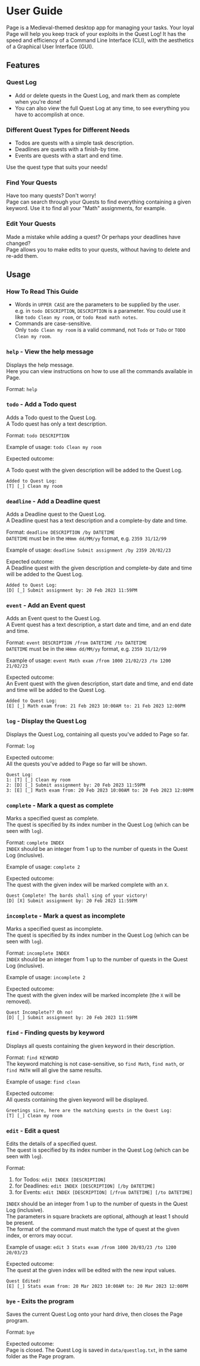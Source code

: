 # User Guide
Page is a Medieval-themed desktop app for managing your tasks.
Your loyal Page will help you keep track of your exploits in the Quest Log!
It has the speed and efficiency of a Command Line Interface (CLI),
with the aesthetics of a Graphical User Interface (GUI).
## Features

### Quest Log

- Add or delete quests in the Quest Log, and mark them as complete when you're done!
- You can also view the full Quest Log at any time, to see everything you have to accomplish at once.

### Different Quest Types for Different Needs

- Todos are quests with a simple task description.
- Deadlines are quests with a finish-by time.
- Events are quests with a start and end time.

Use the quest type that suits your needs!

### Find Your Quests
Have too many quests? Don't worry! <br>
Page can search through your Quests to find everything containing a given keyword.
Use it to find all your "Math" assignments, for example.

### Edit Your Quests
Made a mistake while adding a quest? Or perhaps your deadlines have changed? <br>
Page allows you to make edits to your quests, without having to delete and re-add them.

## Usage

### How To Read This Guide

- Words in `UPPER CASE` are the parameters to be supplied by the user.<br>
e.g. in `todo DESCRIPTION`, `DESCRIPTION` is a parameter. 
You could use it like `todo Clean my room`, or `todo Read math notes`.
- Commands are case-sensitive. <br>
Only `todo Clean my room` is a valid command, not `Todo` or `ToDo` or `TODO Clean my room`.

### `help` - View the help message

Displays the help message. <br>
Here you can view instructions on how to use all the commands available in Page.

Format: `help`

### `todo` - Add a Todo quest

Adds a Todo quest to the Quest Log. <br>
A Todo quest has only a text description.

Format: `todo DESCRIPTION`

Example of usage: `todo Clean my room`

Expected outcome:

A Todo quest with the given description will be added to the Quest Log.

```
Added to Quest Log:
[T] [_] Clean my room
```

### `deadline` - Add a Deadline quest

Adds a Deadline quest to the Quest Log. <br>
A Deadline quest has a text description and a complete-by date and time.

Format: `deadline DESCRIPTION /by DATETIME` <br>
`DATETIME` must be in the `HHmm dd/MM/yy` format, e.g. `2359 31/12/99`

Example of usage: `deadline Submit assignment /by 2359 20/02/23`

Expected outcome:<br>
A Deadline quest with the given description and complete-by date and time will be added to the Quest Log.

```
Added to Quest Log:
[D] [_] Submit assignment by: 20 Feb 2023 11:59PM
```

### `event` - Add an Event quest

Adds an Event quest to the Quest Log. <br>
A Event quest has a text description, a start date and time, and an end date and time.

Format: `event DESCRIPTION /from DATETIME /to DATETIME` <br>
`DATETIME` must be in the `HHmm dd/MM/yy` format, e.g. `2359 31/12/99`

Example of usage: `event Math exam /from 1000 21/02/23 /to 1200 21/02/23`

Expected outcome:<br>
An Event quest with the given description, start date and time, and end date and time will be added to the Quest Log.

```
Added to Quest Log:
[E] [_] Math exam from: 21 Feb 2023 10:00AM to: 21 Feb 2023 12:00PM
```

### `log` - Display the Quest Log

Displays the Quest Log, containing all quests you've added to Page so far. <br>

Format: `log`

Expected outcome:<br>
All the quests you've added to Page so far will be shown.

```
Quest Log:
1: [T] [_] Clean my room
2: [D] [_] Submit assignment by: 20 Feb 2023 11:59PM
3: [E] [_] Math exam from: 20 Feb 2023 10:00AM to: 20 Feb 2023 12:00PM
```

### `complete` - Mark a quest as complete

Marks a specified quest as complete. <br>
The quest is specified by its index number in the Quest Log (which can be seen with `log`).

Format: `complete INDEX` <br>
`INDEX` should be an integer from 1 up to the number of quests in the Quest Log (inclusive).

Example of usage: `complete 2`

Expected outcome:<br>
The quest with the given index will be marked complete with an `X`.

```
Quest Complete! The bards shall sing of your victory!
[D] [X] Submit assignment by: 20 Feb 2023 11:59PM
```

### `incomplete` - Mark a quest as incomplete

Marks a specified quest as incomplete. <br>
The quest is specified by its index number in the Quest Log (which can be seen with `log`).

Format: `incomplete INDEX` <br>
`INDEX` should be an integer from 1 up to the number of quests in the Quest Log (inclusive).

Example of usage: `incomplete 2`

Expected outcome:<br>
The quest with the given index will be marked incomplete (the `X` will be removed).

```
Quest Incomplete?? Oh no!
[D] [_] Submit assignment by: 20 Feb 2023 11:59PM
```

### `find` - Finding quests by keyword

Displays all quests containing the given keyword in their description.

Format: `find KEYWORD` <br>
The keyword matching is not case-sensitive, 
so `find Math`, `find math`, or `find MATH` will all give the same results.

Example of usage: `find clean`

Expected outcome:<br>
All quests containing the given keyword will be displayed.

```
Greetings sire, here are the matching quests in the Quest Log:
[T] [_] Clean my room
```

### `edit` - Edit a quest

Edits the details of a specified quest. <br>
The quest is specified by its index number in the Quest Log (which can be seen with `log`).


Format:
1. for Todos: `edit INDEX [DESCRIPTION]`
2. for Deadlines: `edit INDEX [DESCRIPTION] [/by DATETIME]`
3. for Events: `edit INDEX [DESCRIPTION] [/from DATETIME] [/to DATETIME]`

`INDEX` should be an integer from 1 up to the number of quests in the Quest Log (inclusive). <br>
The parameters in square brackets are optional, although at least 1 should be present. <br>
The format of the command must match the type of quest at the given index, or errors may occur.

Example of usage: `edit 3 Stats exam /from 1000 20/03/23 /to 1200 20/03/23`


Expected outcome:<br>
The quest at the given index will be edited with the new input values.

```
Quest Edited!
[E] [_] Stats exam from: 20 Mar 2023 10:00AM to: 20 Mar 2023 12:00PM
```


### `bye` - Exits the program

Saves the current Quest Log onto your hard drive, then closes the Page program.

Format: `bye`

Expected outcome: <br>
Page is closed. The Quest Log is saved in `data/questlog.txt`, in the same folder as the Page program.


